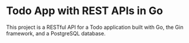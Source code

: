 # Todo App with REST APIs in Go

This project is a RESTful API for a Todo application built with Go, the Gin framework, and a PostgreSQL database.
